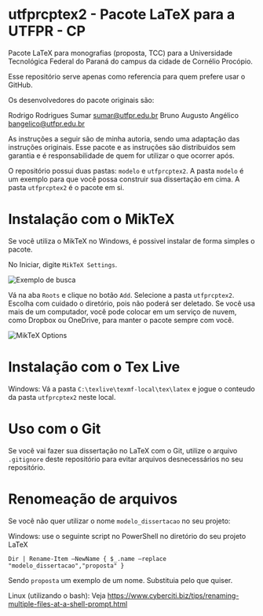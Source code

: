 # utfprcptex2 - Pacote LaTeX para a UTFPR - CP 
Pacote LaTeX para monografias (proposta, TCC) para a Universidade Tecnológica Federal do Paraná do campus da cidade de Cornélio Procópio.

Esse repositório serve apenas como referencia para quem prefere usar o GitHub. 

Os desenvolvedores do pacote originais são:

Rodrigo Rodrigues Sumar <sumar@utfpr.edu.br>
Bruno Augusto Angélico <bangelico@utfpr.edu.br>

As instruções a seguir são de minha autoria, sendo uma adaptação das instruções originais. Esse pacote e as instruções são distribuidos sem garantia e é responsabilidade de quem for utilizar o que ocorrer após.

O repositório possui duas pastas: `modelo` e `utfprcptex2`. A pasta `modelo` é um exemplo para que você possa construir sua dissertação em cima. A pasta `utfprcptex2` é o pacote em si.

# Instalação com o MikTeX

Se você utiliza o MikTeX no Windows, é possivel instalar de forma simples o pacote.

No Iniciar, digite `MikTeX Settings`.

![Exemplo de busca](https://vgy.me/qxGyPs.png)

Vá na aba `Roots` e clique no botão `Add`. Selecione a pasta `utfprcptex2`. Escolha com cuidado o diretório, pois não poderá ser deletado. Se você usa mais de um computador, você pode colocar em um serviço de nuvem, como Dropbox ou OneDrive, para manter o pacote sempre com você.

![MikTeX Options](https://vgy.me/y9PTpj.png)

# Instalação com o Tex Live

Windows: Vá a pasta `C:\texlive\texmf-local\tex\latex` e jogue o conteudo da pasta `utfprcptex2` neste local.

# Uso com o Git

Se você vai fazer sua dissertação no LaTeX com o Git, utilize o arquivo `.gitignore` deste repositório para evitar arquivos desnecessários no seu repositório.

# Renomeação de arquivos

Se você não quer utilizar o nome `modelo_dissertacao` no seu projeto:

Windows: use o seguinte script no PowerShell no diretório do seu projeto LaTeX

`Dir | Rename-Item –NewName { $_.name –replace "modelo_dissertacao","proposta" }`

Sendo `proposta` um exemplo de um nome. Substituia pelo que quiser.

Linux (utilizando o bash): Veja https://www.cyberciti.biz/tips/renaming-multiple-files-at-a-shell-prompt.html








